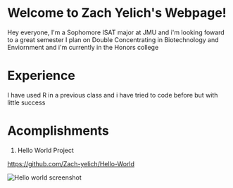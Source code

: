 # Welcome to Zach Yelich's Webpage!
Hey everyone, I'm a Sophomore ISAT major at JMU and i'm looking foward to a great semester
I plan on Double Concentrating in Biotechnology and Enviornment and i'm currently in the Honors college

# Experience
I have used R in a previous class and i have tried to code before but with little success

# Acomplishments
1. Hello World Project

https://github.com/Zach-yelich/Hello-World

![Hello world screenshot](https://user-images.githubusercontent.com/77746988/107997162-1e682100-6fb0-11eb-8a46-27591356a292.png)
